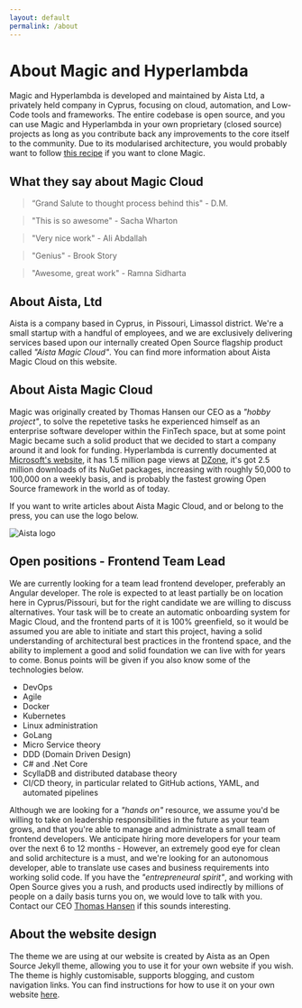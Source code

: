```yaml
---
layout: default
permalink: /about
---
```


# About Magic and Hyperlambda

Magic and Hyperlambda is developed and maintained by Aista Ltd, a privately held company in Cyprus, focusing
on cloud, automation, and Low-Code tools and frameworks. The entire codebase is open source, and
you can use Magic and Hyperlambda in your own proprietary (closed source) projects as long as you
contribute back any improvements to the core itself to the community. Due to its modularised
architecture, you would probably want to follow [this recipe](/documentation/magic.clone/)
if you want to clone Magic.

## What they say about Magic Cloud

> “Grand Salute to thought process behind this" - D.M.

> "This is so awesome" - Sacha Wharton

> "Very nice work" - Ali Abdallah

> "Genius" - Brook Story

> "Awesome, great work" - Ramna Sidharta

## About Aista, Ltd

Aista is a company based in Cyprus, in Pissouri, Limassol district. We're a small startup with a handful
of employees, and we are exclusively delivering services based upon our internally created Open Source
flagship product called _"Aista Magic Cloud"_. You can find more information about Aista Magic Cloud on
this website.

## About Aista Magic Cloud

Magic was originally created by Thomas Hansen our CEO as a _"hobby project"_, to solve
the repetetive tasks he experienced himself as an enterprise software developer within the
FinTech space, but at some point Magic became such a solid product that we decided to start a company
around it and look for funding. Hyperlambda is currently documented at [Microsoft's website](https://docs.microsoft.com/en-us/archive/msdn-magazine/2017/june/csharp-make-csharp-more-dynamic-with-hyperlambda), it has 1.5 million page views
at [DZone](https://dzone.com), it's got 2.5 million downloads of its NuGet packages, increasing with roughly
50,000 to 100,000 on a weekly basis, and is probably the fastest growing Open Source framework
in the world as of today.

If you want to write articles about Aista Magic Cloud, and or belong to the press, you can use the logo below.

![Aista logo](https://raw.githubusercontent.com/polterguy/magic/master/artwork/og.jpeg)

## Open positions - Frontend Team Lead

We are currently looking for a team lead frontend developer, preferably an Angular developer.
The role is expected to at least partially be on location here in Cyprus/Pissouri, but for the right
candidate we are willing to discuss alternatives. Your task will be to create an automatic
onboarding system for Magic Cloud, and the frontend parts of it is 100% greenfield, so it would be
assumed you are able to initiate and start this project, having a solid understanding of architectural
best practices in the frontend space, and the ability to implement a good and solid foundation we can
live with for years to come. Bonus points will be given if you also know some of the technologies below.

* DevOps
* Agile
* Docker
* Kubernetes
* Linux administration
* GoLang
* Micro Service theory
* DDD (Domain Driven Design)
* C# and .Net Core
* ScyllaDB and distributed database theory
* CI/CD theory, in particular related to GitHub actions, YAML, and automated pipelines

Although we are looking for a _"hands on"_ resource, we assume you'd be willing to take on
leadership responsibilities in the future as your team grows, and that you're able to manage
and administrate a small team of frontend developers. We anticipate hiring more developers
for your team over the next 6 to 12 months - However, an extremely good eye for clean and solid
architecture is a must, and we're looking for an autonomous developer, able to translate use
cases and business requirements into working solid code. If you have the _"entrepreneural spirit"_,
and working with Open Source gives you a rush, and products used indirectly by millions of people
on a daily basis turns you on, we would love to talk with you. Contact our CEO
[Thomas Hansen](mailto:th@aista.com) if this sounds interesting.

## About the website design

The theme we are using at our website is created by Aista as an Open Source Jekyll theme, allowing
you to use it for your own website if you wish. The theme is highly customisable, supports blogging,
and custom navigation links. You can find instructions for how to use it on your
own website [here](https://github.com/polterguy/aista-jekyll).
